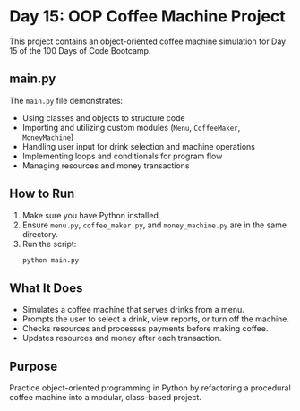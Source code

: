 # Day 15: OOP Coffee Machine Project

This project contains an object-oriented coffee machine simulation for Day 15 of the 100 Days of Code Bootcamp.

## main.py

The `main.py` file demonstrates:

- Using classes and objects to structure code
- Importing and utilizing custom modules (`Menu`, `CoffeeMaker`, `MoneyMachine`)
- Handling user input for drink selection and machine operations
- Implementing loops and conditionals for program flow
- Managing resources and money transactions

## How to Run

1. Make sure you have Python installed.
2. Ensure `menu.py`, `coffee_maker.py`, and `money_machine.py` are in the same directory.
3. Run the script:
   ```bash
   python main.py
   ```

## What It Does

- Simulates a coffee machine that serves drinks from a menu.
- Prompts the user to select a drink, view reports, or turn off the machine.
- Checks resources and processes payments before making coffee.
- Updates resources and money after each transaction.

## Purpose

Practice object-oriented programming in Python by refactoring a procedural coffee machine into a modular, class-based project.
